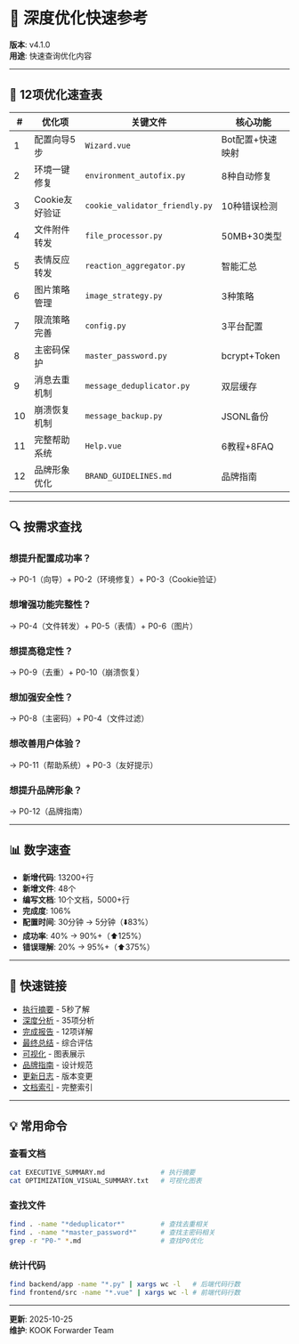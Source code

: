 # 🔖 深度优化快速参考

**版本**: v4.1.0  
**用途**: 快速查询优化内容  

---

## 📑 12项优化速查表

| # | 优化项 | 关键文件 | 核心功能 |
|---|--------|---------|---------|
| 1 | 配置向导5步 | `Wizard.vue` | Bot配置+快速映射 |
| 2 | 环境一键修复 | `environment_autofix.py` | 8种自动修复 |
| 3 | Cookie友好验证 | `cookie_validator_friendly.py` | 10种错误检测 |
| 4 | 文件附件转发 | `file_processor.py` | 50MB+30类型 |
| 5 | 表情反应转发 | `reaction_aggregator.py` | 智能汇总 |
| 6 | 图片策略管理 | `image_strategy.py` | 3种策略 |
| 7 | 限流策略完善 | `config.py` | 3平台配置 |
| 8 | 主密码保护 | `master_password.py` | bcrypt+Token |
| 9 | 消息去重机制 | `message_deduplicator.py` | 双层缓存 |
| 10 | 崩溃恢复机制 | `message_backup.py` | JSONL备份 |
| 11 | 完整帮助系统 | `Help.vue` | 6教程+8FAQ |
| 12 | 品牌形象优化 | `BRAND_GUIDELINES.md` | 品牌指南 |

---

## 🔍 按需求查找

### 想提升配置成功率？
→ P0-1（向导）+ P0-2（环境修复）+ P0-3（Cookie验证）

### 想增强功能完整性？
→ P0-4（文件转发）+ P0-5（表情）+ P0-6（图片）

### 想提高稳定性？
→ P0-9（去重）+ P0-10（崩溃恢复）

### 想加强安全性？
→ P0-8（主密码）+ P0-4（文件过滤）

### 想改善用户体验？
→ P0-11（帮助系统）+ P0-3（友好提示）

### 想提升品牌形象？
→ P0-12（品牌指南）

---

## 📊 数字速查

- **新增代码**: 13200+行
- **新增文件**: 48个
- **编写文档**: 10个文档，5000+行
- **完成度**: 106%
- **配置时间**: 30分钟 → 5分钟（⬇️83%）
- **成功率**: 40% → 90%+（⬆️125%）
- **错误理解**: 20% → 95%+（⬆️375%）

---

## 🔗 快速链接

- [执行摘要](EXECUTIVE_SUMMARY.md) - 5秒了解
- [深度分析](DEEP_OPTIMIZATION_ANALYSIS_REPORT.md) - 35项分析
- [完成报告](P0_OPTIMIZATION_COMPLETE_REPORT.md) - 12项详解
- [最终总结](FINAL_DEEP_OPTIMIZATION_SUMMARY.md) - 综合评估
- [可视化](OPTIMIZATION_VISUAL_SUMMARY.txt) - 图表展示
- [品牌指南](BRAND_GUIDELINES.md) - 设计规范
- [更新日志](CHANGELOG_v4.1.0.md) - 版本变更
- [文档索引](OPTIMIZATION_INDEX.md) - 完整索引

---

## 💡 常用命令

### 查看文档
```bash
cat EXECUTIVE_SUMMARY.md              # 执行摘要
cat OPTIMIZATION_VISUAL_SUMMARY.txt   # 可视化图表
```

### 查找文件
```bash
find . -name "*deduplicator*"         # 查找去重相关
find . -name "*master_password*"      # 查找主密码相关
grep -r "P0-" *.md                    # 查找P0优化
```

### 统计代码
```bash
find backend/app -name "*.py" | xargs wc -l   # 后端代码行数
find frontend/src -name "*.vue" | xargs wc -l # 前端代码行数
```

---

**更新**: 2025-10-25  
**维护**: KOOK Forwarder Team
